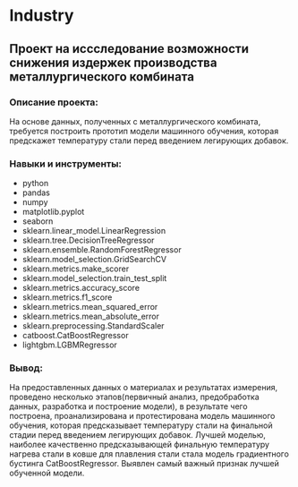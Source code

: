 
# Industry

## Проект на иссследование возможности снижения издержек производства металлургического комбината

### Описание проекта:

На основе данных, полученных с металлургического комбината, требуется построить прототип модели машинного обучения, которая предскажет температуру стали перед введением легирующих добавок.

### Навыки и инструменты:

- python
- pandas
- numpy
- matplotlib.pyplot
- seaborn
- sklearn.linear_model.LinearRegression
- sklearn.tree.DecisionTreeRegressor
- sklearn.ensemble.RandomForestRegressor
- sklearn.model_selection.GridSearchCV
- sklearn.metrics.make_scorer
- sklearn.model_selection.train_test_split
- sklearn.metrics.accuracy_score
- sklearn.metrics.f1_score 
- sklearn.metrics.mean_squared_error
- sklearn.metrics.mean_absolute_error 
- sklearn.preprocessing.StandardScaler
- catboost.CatBoostRegressor
- lightgbm.LGBMRegressor

### Вывод:

На предоставленных данных о материалах и результатах измерения, проведено несколько этапов(первичный анализ, предобработка данных, разработка и построение модели), в результате чего построена, проанализирована и протестирована
модель машинного обучения, которая предсказывает температуру стали на финальной стадии перед введением легирующих добавок. Лучшей моделью, наиболее качественно предсказывающей финальную температуру нагрева стали в ковше для плавления стали 
стала модель градиентного бустинга CatBoostRegressor. 
Выявлен самый важный признак лучшей обученной модели.
